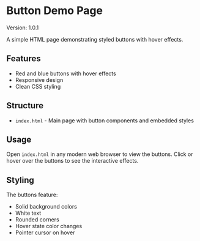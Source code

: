 # Button Demo Page

Version: 1.0.1

A simple HTML page demonstrating styled buttons with hover effects.

## Features

- Red and blue buttons with hover effects
- Responsive design
- Clean CSS styling

## Structure

- `index.html` - Main page with button components and embedded styles

## Usage

Open `index.html` in any modern web browser to view the buttons. Click or hover over the buttons to see the interactive effects.

## Styling

The buttons feature:
- Solid background colors
- White text
- Rounded corners
- Hover state color changes
- Pointer cursor on hover